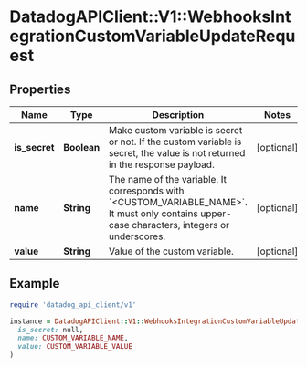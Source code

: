 # DatadogAPIClient::V1::WebhooksIntegrationCustomVariableUpdateRequest

## Properties

| Name | Type | Description | Notes |
| ---- | ---- | ----------- | ----- |
| **is_secret** | **Boolean** | Make custom variable is secret or not. If the custom variable is secret, the value is not returned in the response payload. | [optional] |
| **name** | **String** | The name of the variable. It corresponds with &#x60;&lt;CUSTOM_VARIABLE_NAME&gt;&#x60;. It must only contains upper-case characters, integers or underscores. | [optional] |
| **value** | **String** | Value of the custom variable. | [optional] |

## Example

```ruby
require 'datadog_api_client/v1'

instance = DatadogAPIClient::V1::WebhooksIntegrationCustomVariableUpdateRequest.new(
  is_secret: null,
  name: CUSTOM_VARIABLE_NAME,
  value: CUSTOM_VARIABLE_VALUE
)
```

